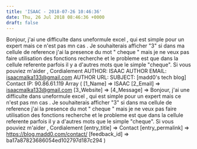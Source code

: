 ```yaml
---
title: 'ISAAC - 2018-07-26 10:46:36'
date: Thu, 26 Jul 2018 08:46:36 +0000
draft: false
---
```


Bonjour, j'ai une difficulte dans uneformule excel , qui est simple pour un expert mais ce n'est pas mn cas . Je souhaiterais afficher "3" si dans ma cellule de reference j'ai la presence du mot " cheque " mais je ne veux pas faire utilisation des fonctions recherche et le probleme est que dans la cellule referente parfois il y a d'autres mots que le simple "cheque". Si vous pouviez m'aider , Cordialement AUTHOR: ISAAC AUTHOR EMAIL: isaacmalka133@gmail.com AUTHOR URL: SUBJECT: \[madd0's tech blog\] Contact IP: 90.86.61.119 Array ( \[1\_Name\] => ISAAC \[2\_Email\] => isaacmalka133@gmail.com \[3\_Website\] => \[4\_Message\] => Bonjour, j'ai une difficulte dans uneformule excel , qui est simple pour un expert mais ce n'est pas mn cas . Je souhaiterais afficher "3" si dans ma cellule de reference j'ai la presence du mot " cheque " mais je ne veux pas faire utilisation des fonctions recherche et le probleme est que dans la cellule referente parfois il y a d'autres mots que le simple "cheque". Si vous pouviez m'aider , Cordialement \[entry\_title\] => Contact \[entry\_permalink\] => https://blog.madd0.com/contact/ \[feedback\_id\] => ba17a87823686054ed102797d187c294 )